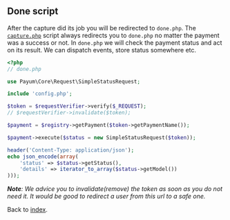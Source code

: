 ## Done script

After the capture did its job you will be redirected to `done.php`.
The [`capture.php`](capture-script.md) script always redirects you to `done.php` no matter the payment was a success or not.
In `done.php` we will check the payment status and act on its result. We can dispatch events, store status somewhere etc.

```php
<?php
// done.php

use Payum\Core\Request\SimpleStatusRequest;

include 'config.php';

$token = $requestVerifier->verify($_REQUEST);
// $requestVerifier->invalidate($token);

$payment = $registry->getPayment($token->getPaymentName());

$payment->execute($status = new SimpleStatusRequest($token));

header('Content-Type: application/json');
echo json_encode(array(
    'status' => $status->getStatus(),
    'details' => iterator_to_array($status->getModel())
)));
```

_**Note**: We advice you to invalidate(remove) the token as soon as you do not need it. It would be good to redirect a user from this url to a safe one._

Back to [index](index.md).